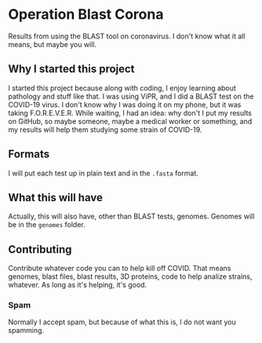 # Operation Blast Corona
Results from using the BLAST tool on coronavirus. I don't know what it all means, but maybe you will.
## Why I started this project
I started this project because along with coding, I enjoy learning about pathology and stuff like that. I was using ViPR, and I did a BLAST test on the COVID-19 virus. I don't know why I was doing it on my phone, but it was taking F.O.R.E.V.E.R. While waiting, I had an idea: why don't I put my results on GitHub, so maybe someone, maybe a medical worker or something, and my results will help them studying some strain of COVID-19.
## Formats
I will put each test up in plain text and in the `.fasta` format.
## What this will have
Actually, this will also have, other than BLAST tests, genomes. Genomes will be in the `genomes` folder.
## Contributing
Contribute whatever code you can to help kill off COVID. That means genomes, blast files, blast results, 3D proteins, code to help analize strains, whatever. As long as it's helping, it's good.
### Spam
Normally I accept spam, but because of what this is, I do not want you spamming.
